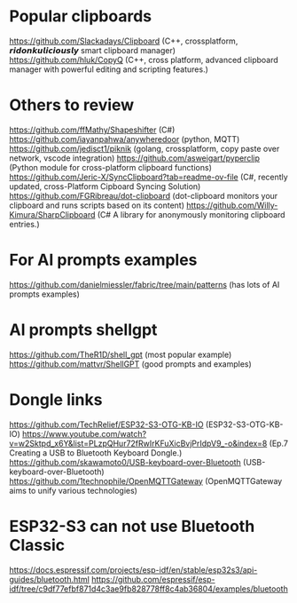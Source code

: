# Popular clipboards
https://github.com/Slackadays/Clipboard (C++, crossplatform, 𝙧𝙞𝙙𝙤𝙣𝙠𝙪𝙡𝙞𝙘𝙞𝙤𝙪𝙨𝙡𝙮 smart clipboard manager)
https://github.com/hluk/CopyQ (C++, cross platform, advanced clipboard manager with powerful editing and scripting features.)

# Others to review
https://github.com/ffMathy/Shapeshifter (C#)
https://github.com/iayanpahwa/anywheredoor (python, MQTT)
https://github.com/jedisct1/piknik (golang, crossplatform, copy paste over network, vscode integration)
https://github.com/asweigart/pyperclip (Python module for cross-platform clipboard functions)
https://github.com/Jeric-X/SyncClipboard?tab=readme-ov-file (C#, recently updated, cross-Platform Cipboard Syncing Solution)
https://github.com/FGRibreau/dot-clipboard (dot-clipboard monitors your clipboard and runs scripts based on its content)
https://github.com/Willy-Kimura/SharpClipboard (C# A library for anonymously monitoring clipboard entries.)

# For AI prompts examples
https://github.com/danielmiessler/fabric/tree/main/patterns (has lots of AI prompts examples)

# AI prompts shellgpt
https://github.com/TheR1D/shell_gpt (most popular example)
https://github.com/mattvr/ShellGPT (good prompts and examples)

# Dongle links
https://github.com/TechRelief/ESP32-S3-OTG-KB-IO (ESP32-S3-OTG-KB-IO)
https://www.youtube.com/watch?v=w2Sktpd_x6Y&list=PLzpQHur72fRwIrKFuXicBvjPrIdpV9_-o&index=8 (Ep.7 Creating a USB to Bluetooth Keyboard Dongle.)
https://github.com/skawamoto0/USB-keyboard-over-Bluetooth (USB-keyboard-over-Bluetooth)
https://github.com/1technophile/OpenMQTTGateway (OpenMQTTGateway aims to unify various technologies)

# ESP32-S3 can not use Bluetooth Classic
https://docs.espressif.com/projects/esp-idf/en/stable/esp32s3/api-guides/bluetooth.html
https://github.com/espressif/esp-idf/tree/c9df77efbf871d4c3ae9fb828778ff8c4ab36804/examples/bluetooth
